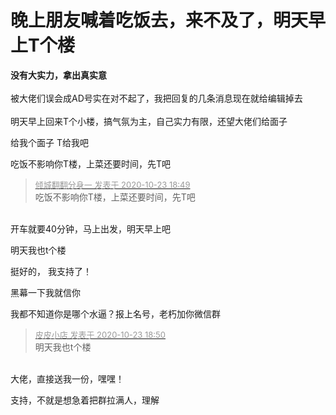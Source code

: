 # 晚上朋友喊着吃饭去，来不及了，明天早上T个楼


<strong>没有大实力，拿出真实意</strong><br />
<br />
被大佬们误会成AD号实在对不起了，我把回复的几条消息现在就给编辑掉去<br />
<br />
明天早上回来T个小楼，搞气氛为主，自己实力有限，还望大佬们给面子

给我个面子 T给我吧

吃饭不影响你T楼，上菜还要时间，先T吧

<div class="quote"><blockquote><font size="2"><a href="https://www.hostloc.com/forum.php?mod=redirect&amp;goto=findpost&amp;pid=9342541&amp;ptid=757714" target="_blank"><font color="#999999">倾城翻翻分身一 发表于 2020-10-23 18:49</font></a></font><br />
吃饭不影响你T楼，上菜还要时间，先T吧</blockquote></div><br />
开车就要40分钟，马上出发，明天早上吧<img src="static/image/smiley/default/lol.gif" smilieid="12" border="0" alt="" />

明天我也t个楼<img id="aimg_C8w3H" onclick="zoom(this, this.src, 0, 0, 0)" class="zoom" src="https://cdn.jsdelivr.net/gh/hishis/forum-master/public/images/patch.gif" onmouseover="img_onmouseoverfunc(this)" onload="thumbImg(this)" border="0" alt="" />

挺好的， 我支持了！

黑幕一下我就信你

我都不知道你是哪个水逼？报上名号，老朽加你微信群

<div class="quote"><blockquote><font size="2"><a href="https://www.hostloc.com/forum.php?mod=redirect&amp;goto=findpost&amp;pid=9342550&amp;ptid=757714" target="_blank"><font color="#999999">皮皮小店 发表于 2020-10-23 18:50</font></a></font><br />
明天我也t个楼</blockquote></div><br />
大佬，直接送我一份，嘿嘿！

支持，不就是想急着把群拉满人，理解
